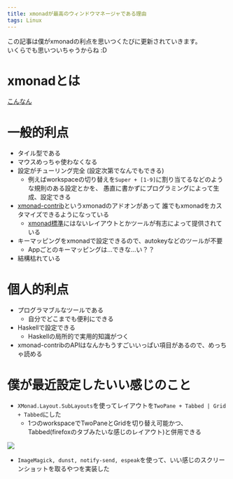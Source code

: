 ```yaml
---
title: xmonadが最高のウィンドウマネージャである理由
tags: Linux
---
```

この記事は僕がxmonadの利点を思いつくたびに更新されていきます。  
いくらでも思いついちゃうからね :D


# xmonadとは
[こんなん](https://ja.wikipedia.org/wiki/Xmonad)


# 一般的利点
- タイル型である
- マウスめっちゃ使わなくなる
- 設定がチューリング完全 (設定次第でなんでもできる)
    - 例えばworkspaceの切り替えを`Super + [1-9]`に割り当てるなどのような規則のある設定とかを、
      愚直に書かずにプログラミングによって生成、設定できる
- [xmonad-contrib](http://xmonad.org/xmonad-docs/xmonad-contrib/)というxmonadのアドオンがあって
  誰でもxmonadをカスタマイズできるようになっている
    - [xmonad標準](http://xmonad.org/xmonad-docs/xmonad/)にはないレイアウトとかツールが有志によって提供されている
- キーマッピングをxmonadで設定できるので、autokeyなどのツールが不要
    - Appごとのキーマッピングは…できな…い？？
- 結構枯れている


# 個人的利点
- プログラマブルなツールである
    - 自分でどこまでも便利にできる
- Haskellで設定できる
    - Haskellの局所的で実用的知識がつく
- xmonad-contribのAPIはなんかもうすごいいっぱい項目があるので、めっちゃ読める


# 僕が最近設定したいい感じのこと
- `XMonad.Layout.SubLayouts`を使ってレイアウトを`TwoPane + Tabbed | Grid + Tabbed`にした
    - 1つのworkspaceでTwoPaneとGridを切り替え可能かつ、Tabbed(firefoxのタブみたいな感じのレイアウト)と併用できる

![](/2016-09-29-xmonad_is_best_the_wm/ex-tabbed-twopane.png)

- `ImageMagick, dunst, notify-send, espeak`を使って、いい感じのスクリーンショットを取るやつを実装した
